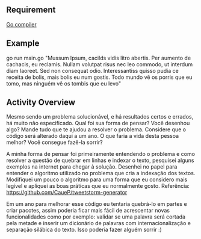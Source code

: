 ## Requirement
[Go compiler](https://golang.org/doc/install)

## Example
go run main.go "Mussum Ipsum, cacilds vidis litro abertis. Per aumento de cachacis, eu reclamis. Nullam volutpat risus nec leo commodo, ut interdum diam laoreet. Sed non consequat odio. Interessantiss quisso pudia ce receita de bolis, mais bolis eu num gostis. Todo mundo vê os porris que eu tomo, mas ninguém vê os tombis que eu levo"

## Activity Overview

Mesmo sendo um problema solucionável, e há resultados certos e errados, há muito não especificado. Qual foi sua forma de pensar? Você desenhou algo? Mande tudo que te ajudou a resolver o problema. Considere que o código será alterado daqui a um ano. O que faria a vida desta pessoa melhor? Você consegue fazê-la sorrir?

A minha forma de pensar foi primeiramente entendendo o problema e como resolver a questão de quebrar em linhas e indexar o texto, pesquisei alguns exemplos na internet para chegar à solução. Desenhei no papel para entender o algoritmo utilizado no problema que cria a indexação dos textos. Modifiquei um pouco o algoritmo para uma forma que eu considero mais legível e apliquei as boas práticas que eu normalmente gosto. Referência: https://github.com/CaueP/tweetstorm-generator 

Em um ano para melhorar esse código eu tentaria quebrá-lo em partes e criar pacotes, assim poderia ficar mais fácil de acrescentar novas funcionalidades como por exemplo: validar se uma palavra será cortada pela metade e inserir um dicionário de palavras com internacionalização e separação silábica do texto. Isso poderia fazer alguém sorrir :)